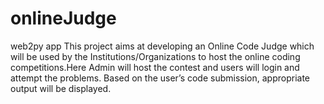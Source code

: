 # onlineJudge
web2py app
This project aims at developing an Online Code Judge which will be used by the Institutions/Organizations to host the
online coding competitions.Here Admin will host the contest and users will login and attempt the problems.
Based on the user’s code submission, appropriate output will be displayed.
